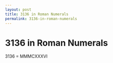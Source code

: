 ```yaml
---
layout: post
title: 3136 in Roman Numerals
permalink: 3136-in-roman-numerals
---
```


# 3136 in Roman Numerals

3136 = MMMCXXXVI
